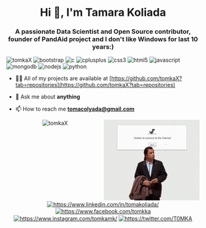 
<!--
**tomkaX/tomkaX** is a ✨ _special_ ✨ repository because its `README.md` (this file) appears on your GitHub profile.

Here are some ideas to get you started:

- 🔭 I’m currently working on ...
- 🌱 I’m currently learning ...
- 👯 I’m looking to collaborate on ...
- 🤔 I’m looking for help with ...
- 💬 Ask me about ...
- 📫 How to reach me: ...
- 😄 Pronouns: ...
- ⚡ Fun fact: ...
-->


<h1 align="center">Hi 👋, I'm Tamara Koliada </h1>
<h3 align="center">A passionate Data Scientist and Open Source contributor, founder of PandAid project and I don't like  Windows for last 10 years:) </h3>

<p align="left">
<img src="https://komarev.com/ghpvc/?username=tomkax" alt="tomkaX" />
<img src="https://encrypted-tbn0.gstatic.com/images?q=tbn%3AANd9GcSM-S1OtC02gqLg1ktAyf3AYa-wQweIzoYRAg&usqp=CAU" alt="bootstrap"  width="20" height="20" /> 
  <img src="https://encrypted-tbn0.gstatic.com/images?q=tbn%3AANd9GcTAxMBOEBQyjjhFUhco9kgt8-Md6fgXuUP1xQ&usqp=CAU" alt="c" width="20" height="20"/> 
  <img src="https://encrypted-tbn0.gstatic.com/images?q=tbn%3AANd9GcQ5Nv0XNyegzB0AvP-uFh4_A76FVuPg8t2g5g&usqp=CAU" alt="cplusplus" width="20" height="20"/> 
  
  <img src="https://encrypted-tbn0.gstatic.com/images?q=tbn%3AANd9GcSRpWT7uzFuY3bTpLGQdCu6rRqInVOrXiXbtg&usqp=CAU" alt="css3" width="20" height="20"/> 
  <img src="https://encrypted-tbn0.gstatic.com/images?q=tbn%3AANd9GcS_1watA3TkTe6yCxwaiyvvPqBrg83stHpUJA&usqp=CAU" alt="html5" width="20" height="20"/> 
  <img src="https://encrypted-tbn0.gstatic.com/images?q=tbn%3AANd9GcTplmXRQjcdkBYlZ2lZzfB44DauhiCFsFMSLA&usqp=CAU" alt="javascript" width="20" height="20"/> 
  <img src="https://encrypted-tbn0.gstatic.com/images?q=tbn%3AANd9GcTxKYF2FqX381JPE0nhmLTEhp34WIYxh7rNZA&usqp=CAU" alt="mongodb" width="20" height="20"/> 
  <img src="https://encrypted-tbn0.gstatic.com/images?q=tbn%3AANd9GcSxnVDsDUlmCuCD5LvB8ZXpD5rHxmmQsZuuvQ&usqp=CAU" alt="nodejs" width="20" height="20"/> 
  <img src="https://encrypted-tbn0.gstatic.com/images?q=tbn%3AANd9GcQZkkBkKFvxLloXfCiZErsn_TXAVC_RXVfA9A&usqp=CAU" alt="python" width="20" height="20"/></p>

- 👨‍💻 All of my projects are available at [https://github.com/tomkaX?tab=repositories](https://github.com/tomkaX?tab=repositories)

- 💬 Ask me about **anything**

- 📫 How to reach me **tomacolyada@gmail.com**



<p align="center"> 
  <img src="https://github-readme-stats.vercel.app/api?username=tomkax&show_icons=true" alt="tomkaX" />
  <img  align="right" src="3aM.gif" width="250">
 </p>

<p align="center">
<a href="https://www.linkedin.com/in/tomakoliada/" target="blank"><img align="center" src="https://cdn.jsdelivr.net/npm/simple-icons@3.0.1/icons/linkedin.svg" alt="https://www.linkedin.com/in/tomakoliada/" height="20" width="20" /></a>
  <a href="https://www.facebook.com/tomkka" target="blank"><img align="center" src="https://cdn.jsdelivr.net/npm/simple-icons@3.0.1/icons/facebook.svg" alt="https://www.facebook.com/tomkka" height="20" width="20" /></a>
  <a href="https://www.instagram.com/tomkamk/" target="blank"><img align="center" src="https://cdn.jsdelivr.net/npm/simple-icons@3.0.1/icons/instagram.svg" alt="https://www.instagram.com/tomkamk/" height="20" width="20" /></a>
 <a href="https://twitter.com/T0MKA" target="blank"><img align="center" src="https://cdn.jsdelivr.net/npm/simple-icons@3.0.1/icons/twitter.svg" alt="https://twitter.com/T0MKA" height="20" width="20" /></a>

</p>

